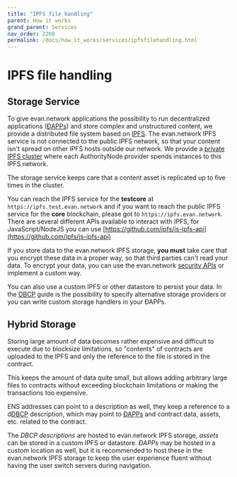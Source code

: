 ```yaml
---
title: "IPFS file handling"
parent: How it works
grand_parent: Services
nav_order: 2260
permalink: /docs/how_it_works/services/ipfsfilehandling.html
---
```


# IPFS file handling

## Storage Service

To give evan.network applications the possibility to run decentralized applications ([ÐAPPs](/docs/developers/ui/basics.html)) and store complex and unstructured content, we provide a distributed file system based on [IPFS](https://ipfs.io).
The evan.network IPFS service is not connected to the public IPFS network, so that your content isn't spread on other IPFS hosts outside our network. We provide a [private IPFS cluster](https://github.com/ipfs/go-ipfs/blob/master/docs/experimental-features.md#private-networks) where each AuthorityNode provider spends instances to this IPFS network.

The storage service keeps care that a content asset is replicated up to five times in the cluster.

You can reach the IPFS service for the **testcore** at `https://ipfs.test.evan.network` and if you want to reach the public IPFS service for the **core** blockchain, please got to `https://ipfs.evan.network`. There are several different APIs available to interact with IPFS, for JavaScript/NodeJS you can use [https://github.com/ipfs/js-ipfs-api](https://github.com/ipfs/js-ipfs-api)

If you store data to the evan.network IPFS storage, **you must** take care that you encrypt these data in a proper way, so that third parties can't read your data. To encrypt your data, you can use the evan.network [security APIs](/docs/developers/concepts/permissioning.html) or implement a custom way.

You can also use a custom IPFS or other datastore to persist your data. In the [DBCP](/docs/how_it_works/services/dbcp.html) guide is the possibility to specify alternative storage providers or you can write custom storage handlers in your ÐAPPs.


## Hybrid Storage
Storing large amount of data becomes rather expensive and difficult to execute due to blocksize limitations, so "contents" of contracts are uploaded to the IPFS and only the reference to the file is stored in the contract.

This keeps the amount of data quite small, but allows adding arbitrary large files to contracts without exceeding blockchain limitations or making the transactions too expensive.

ENS addresses can point to a description as well, they keep a reference to a d[DBCP](/docs/how_it_works/services/dbcp.html) description, which may point to [ÐAPPs](/docs/developers/ui/basics.html) and contract data, assets, etc. related to the contract.

The _DBCP descriptions_ are hosted to evan.network IPFS storage, _assets_ can be stored in a custom IPFS or datastore. _ÐAPPs_ may be hosted in a custom location as well, but it is recommended to host these in the evan.network IPFS storage to keep the user experience fluent without having the user switch servers during navigation.
